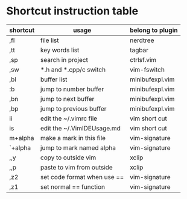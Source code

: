 # Shortcut instruction table
| shortcut | usage | belong to plugin |
| --- | --- | --- |
| ,fl     | file list                     | nerdtree        |
| ,tt     | key words list                | tagbar          |
| ,sp     | search in project             | ctrlsf.vim      |
| ,sw     | *.h and *.cpp/c switch        | vim-fswitch     |
| ,bl     | buffer list                   | minibufexpl.vim |
| :b<num> | jump to number buffer         | minibufexpl.vim |
| ,bn     | jump to next buffer           | minibufexpl.vim |
| ,bp     | jump to previous buffer       | minibufexpl.vim |
|  ii     | edit the ~/.vimrc file        | vim short cut   |
|  is     | edit the ~/.VimIDEUsage.md    | vim short cut   |
| m+alpha | make a mark in this file      | vim-signature   |
| `+alpha | jump to mark named alpha      | vim-signature   |
| ,,y     | copy to outside vim           | xclip           |
| ,,p     | paste to vim from outside     | xclip           |
| ,z2     | set code format when use ==   | vim-signature   |
| ,z1     | set normal == function        | vim-signature   |
